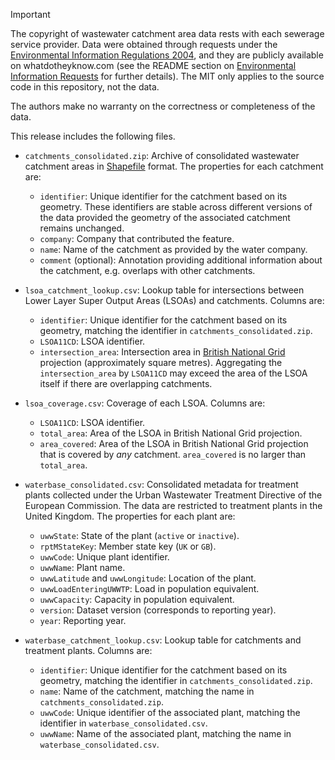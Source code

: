 > [!IMPORTANT]
> The copyright of wastewater catchment area data rests with each sewerage service provider. Data were obtained through requests under the [Environmental Information Regulations 2004](https://en.wikipedia.org/wiki/Environmental_Information_Regulations_2004), and they are publicly available on whatdotheyknow.com (see the README section on [Environmental Information Requests](https://github.com/tillahoffmann/wastewater-catchment-areas?tab=readme-ov-file#environmental-information-requests) for further details). The MIT only applies to the source code in this repository, not the data.
>
> The authors make no warranty on the correctness or completeness of the data.

This release includes the following files.

- `catchments_consolidated.zip`: Archive of consolidated wastewater catchment areas in [Shapefile](https://en.wikipedia.org/wiki/Shapefile) format. The properties for each catchment are:
  - `identifier`: Unique identifier for the catchment based on its geometry. These identifiers are stable across different versions of the data provided the geometry of the associated catchment remains unchanged.
  - `company`: Company that contributed the feature.
  - `name`: Name of the catchment as provided by the water company.
  - `comment` (optional): Annotation providing additional information about the catchment, e.g. overlaps with other catchments.

- `lsoa_catchment_lookup.csv`: Lookup table for intersections between Lower Layer Super Output Areas (LSOAs) and catchments. Columns are:
  - `identifier`: Unique identifier for the catchment based on its geometry, matching the identifier in `catchments_consolidated.zip`.
  - `LSOA11CD`: LSOA identifier.
  - `intersection_area`: Intersection area in [British National Grid](https://en.wikipedia.org/wiki/Ordnance_Survey_National_Grid) projection (approximately square metres). Aggregating the `intersection_area` by `LSOA11CD` may exceed the area of the LSOA itself if there are overlapping catchments.

- `lsoa_coverage.csv`: Coverage of each LSOA. Columns are:
  - `LSOA11CD`: LSOA identifier.
  - `total_area`: Area of the LSOA in British National Grid projection.
  - `area_covered`: Area of the LSOA in British National Grid projection that is covered by *any* catchment. `area_covered` is no larger than `total_area`.

- `waterbase_consolidated.csv`: Consolidated metadata for treatment plants collected under the Urban Wastewater Treatment Directive of the European Commission. The data are restricted to treatment plants in the United Kingdom. The properties for each plant are:
  - `uwwState`: State of the plant (`active` or `inactive`).
  - `rptMStateKey`: Member state key (`UK` or `GB`).
  - `uwwCode`: Unique plant identifier.
  - `uwwName`: Plant name.
  - `uwwLatitude` and `uwwLongitude`: Location of the plant.
  - `uwwLoadEnteringUWWTP`: Load in population equivalent.
  - `uwwCapacity`: Capacity in population equivalent.
  - `version`: Dataset version (corresponds to reporting year).
  - `year`: Reporting year.

- `waterbase_catchment_lookup.csv`: Lookup table for catchments and treatment plants. Columns are:
  - `identifier`: Unique identifier for the catchment based on its geometry, matching the identifier in `catchments_consolidated.zip`.
  - `name`: Name of the catchment, matching the name in `catchments_consolidated.zip`.
  - `uwwCode`: Unique identifier of the associated plant, matching the identifier in `waterbase_consolidated.csv`.
  - `uwwName`: Name of the associated plant, matching the name in `waterbase_consolidated.csv`.
